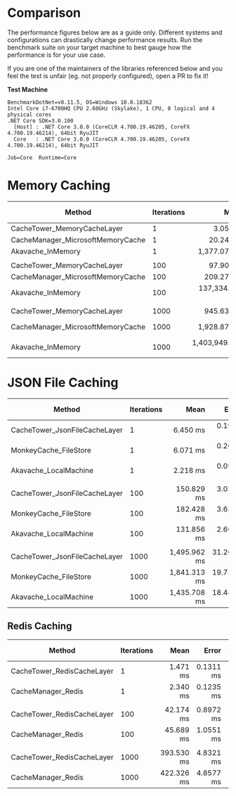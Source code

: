 # Comparison

The performance figures below are as a guide only. Different systems and configurations can drastically change performance results.
Run the benchmark suite on your target machine to best gauge how the performance is for your use case.

If you are one of the maintainers of the libraries referenced below and you feel the test is unfair (eg. not properly configured), open a PR to fix it!

**Test Machine**

```
BenchmarkDotNet=v0.11.5, OS=Windows 10.0.18362
Intel Core i7-6700HQ CPU 2.60GHz (Skylake), 1 CPU, 8 logical and 4 physical cores
.NET Core SDK=3.0.100
  [Host] : .NET Core 3.0.0 (CoreCLR 4.700.19.46205, CoreFX 4.700.19.46214), 64bit RyuJIT
  Core   : .NET Core 3.0.0 (CoreCLR 4.700.19.46205, CoreFX 4.700.19.46214), 64bit RyuJIT

Job=Core  Runtime=Core
```

# Memory Caching

|                            Method | Iterations |             Mean |         Error |        StdDev |    Ratio | RatioSD |      Gen 0 |      Gen 1 | Gen 2 |  Allocated |
|---------------------------------- |----------- |-----------------:|--------------:|--------------:|---------:|--------:|-----------:|-----------:|------:|-----------:|
|       CacheTower_MemoryCacheLayer |          1 |         3.054 us |     0.0304 us |     0.0284 us |     1.00 |    0.00 |     0.7820 |          - |     - |     2.4 KB |
| CacheManager_MicrosoftMemoryCache |          1 |        20.241 us |     0.2066 us |     0.1933 us |     6.63 |    0.07 |     2.4719 |     1.2207 |     - |    7.66 KB |
|                 Akavache_InMemory |          1 |     1,377.079 us |    10.2108 us |     9.0516 us |   450.89 |    6.15 |    19.5313 |     9.7656 |     - |   63.62 KB |
|                                   |            |                  |               |               |          |         |            |            |       |            |
|       CacheTower_MemoryCacheLayer |        100 |        97.900 us |     0.6145 us |     0.5748 us |     1.00 |    0.00 |    17.0898 |          - |     - |   52.67 KB |
| CacheManager_MicrosoftMemoryCache |        100 |       209.274 us |     1.2602 us |     1.0523 us |     2.14 |    0.02 |    10.9863 |     3.6621 |     - |   33.97 KB |
|                 Akavache_InMemory |        100 |   137,334.057 us |   957.2473 us |   895.4097 us | 1,402.85 |   12.22 |  2000.0000 |  1000.0000 |     - | 6364.58 KB |
|                                   |            |                  |               |               |          |         |            |            |       |            |
|       CacheTower_MemoryCacheLayer |       1000 |       945.631 us |    13.1357 us |    11.6445 us |     1.00 |    0.00 |   166.0156 |          - |     - |   509.7 KB |
| CacheManager_MicrosoftMemoryCache |       1000 |     1,928.871 us |    24.4260 us |    22.8481 us |     2.04 |    0.04 |    85.9375 |          - |     - |  273.16 KB |
|                 Akavache_InMemory |       1000 | 1,403,949.033 us | 9,306.6741 us | 8,705.4687 us | 1,485.49 |   23.32 | 20000.0000 | 10000.0000 |     - | 63594.5 KB |

# JSON File Caching

|                        Method | Iterations |         Mean |      Error |     StdDev |       Median | Ratio | RatioSD |      Gen 0 |      Gen 1 | Gen 2 |   Allocated |
|------------------------------ |----------- |-------------:|-----------:|-----------:|-------------:|------:|--------:|-----------:|-----------:|------:|------------:|
| CacheTower_JsonFileCacheLayer |          1 |     6.450 ms |  0.1971 ms |  0.8171 ms |     6.422 ms |  1.00 |    0.00 |          - |          - |     - |    14.42 KB |
|         MonkeyCache_FileStore |          1 |     6.071 ms |  0.2088 ms |  0.8747 ms |     6.075 ms |  0.96 |    0.20 |          - |          - |     - |    65.81 KB |
|         Akavache_LocalMachine |          1 |     2.218 ms |  0.0945 ms |  0.3905 ms |     2.135 ms |  0.35 |    0.08 |          - |          - |     - |    81.07 KB |
|                               |            |              |            |            |              |       |         |            |            |       |             |
| CacheTower_JsonFileCacheLayer |        100 |   150.829 ms |  3.0392 ms | 11.9040 ms |   149.086 ms |  1.00 |    0.00 |          - |          - |     - |       14 KB |
|         MonkeyCache_FileStore |        100 |   182.428 ms |  3.6303 ms |  5.6519 ms |   182.509 ms |  1.23 |    0.10 |  1000.0000 |          - |     - |  4379.57 KB |
|         Akavache_LocalMachine |        100 |   131.856 ms |  2.6053 ms |  5.0815 ms |   131.755 ms |  0.89 |    0.07 |  2000.0000 |  1000.0000 |     - |  6367.09 KB |
|                               |            |              |            |            |              |       |         |            |            |       |             |
| CacheTower_JsonFileCacheLayer |       1000 | 1,495.962 ms | 31.2089 ms | 60.8705 ms | 1,476.287 ms |  1.00 |    0.00 |  9000.0000 |          - |     - |       14 KB |
|         MonkeyCache_FileStore |       1000 | 1,841.313 ms | 19.7300 ms | 18.4554 ms | 1,835.842 ms |  1.21 |    0.06 | 14000.0000 |          - |     - | 43596.71 KB |
|         Akavache_LocalMachine |       1000 | 1,435.708 ms | 18.4453 ms | 17.2538 ms | 1,429.102 ms |  0.94 |    0.05 | 20000.0000 | 10000.0000 |     - | 63475.94 KB |

## Redis Caching

|                     Method | Iterations |       Mean |     Error |    StdDev |     Median | Ratio | RatioSD |     Gen 0 | Gen 1 | Gen 2 |  Allocated |
|--------------------------- |----------- |-----------:|----------:|----------:|-----------:|------:|--------:|----------:|------:|------:|-----------:|
| CacheTower_RedisCacheLayer |          1 |   1.471 ms | 0.1311 ms | 0.3761 ms |   1.408 ms |  1.00 |    0.00 |         - |     - |     - |     4.2 KB |
|         CacheManager_Redis |          1 |   2.340 ms | 0.1235 ms | 0.3523 ms |   2.340 ms |  1.70 |    0.52 |         - |     - |     - |   22.77 KB |
|                            |            |            |           |           |            |       |         |           |       |       |            |
| CacheTower_RedisCacheLayer |        100 |  42.174 ms | 0.8972 ms | 2.4711 ms |  41.323 ms |  1.00 |    0.00 |         - |     - |     - |     3.8 KB |
|         CacheManager_Redis |        100 |  45.689 ms | 1.0551 ms | 3.0611 ms |  44.689 ms |  1.09 |    0.08 |         - |     - |     - |  399.34 KB |
|                            |            |            |           |           |            |       |         |           |       |       |            |
| CacheTower_RedisCacheLayer |       1000 | 393.530 ms | 4.8321 ms | 4.0350 ms | 394.228 ms |  1.00 |    0.00 | 1000.0000 |     - |     - |    3.93 KB |
|         CacheManager_Redis |       1000 | 422.326 ms | 4.8577 ms | 4.5439 ms | 421.350 ms |  1.07 |    0.02 | 1000.0000 |     - |     - | 3824.77 KB |